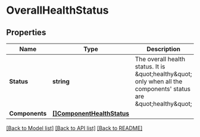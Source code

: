 # OverallHealthStatus

## Properties

Name | Type | Description | Notes
------------ | ------------- | ------------- | -------------
**Status** | **string** | The overall health status. It is \&quot;healthy\&quot; only when all the components&#39; status are \&quot;healthy\&quot; | [optional] 
**Components** | [**[]ComponentHealthStatus**](ComponentHealthStatus.md) |  | [optional] 

[[Back to Model list]](../README.md#documentation-for-models) [[Back to API list]](../README.md#documentation-for-api-endpoints) [[Back to README]](../README.md)


